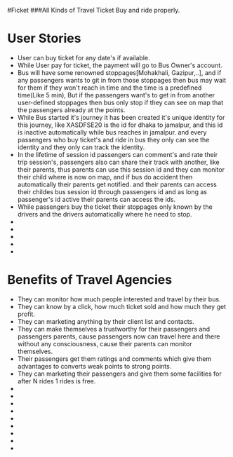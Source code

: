 #Ficket
###All Kinds of Travel Ticket Buy and ride properly.

# User Stories
* User can buy ticket for any date's if available.
* While User pay for ticket, the payment will go to Bus Owner's account.
* Bus will have some renowned stoppages[Mohakhali, Gazipur,..], and if any passengers wants to git in from those stoppages then bus may wait for them if they won't reach in time
  and the time is a predefined time(Like 5 min), But if the passengers want's to get in from another user-defined stoppages
  then bus only stop if they can see on map that the passengers already at the points.
* While Bus started it's journey it has been created it's unique identity for this journey, like XASDFSE20 is the id for dhaka to jamalpur, and this id is inactive automatically while bus reaches in jamalpur. and every passengers who
  buy ticket's and ride in bus they only can see the identity and they only can track the identity.
* In the lifetime of session id passengers can comment's and rate their trip session's, passengers also can share their track with another, like their parents, thus parents can use this session id and
  they can monitor their child where is now on map, and if bus do accident then automatically their parents get notified.
  and their parents can access their childes bus session id through passengers id and as long as passenger's id active their parents can access the ids.
* While passengers buy the ticket their stoppages only known by the drivers and the drivers automatically where
  he need to stop.
* 
* 
* 
* 
* 
# Benefits of Travel Agencies
* They can monitor how much people interested and travel by their bus.
* They can know by a click, how much ticket sold and how much they get profit.
* They can marketing anything by their client list and contacts.
* They can make themselves a trustworthy for their passengers and passengers parents, cause passengers now can travel here and there without any consciousness, cause their parents can monitor themselves.
* Their passengers get them ratings and comments which give them advantages to converts weak points to strong points.
* They can marketing their passengers and give them some facilities for after N rides 1 rides is free.
* 
* 
* 
* 
* 
* 
* 
* 
* 